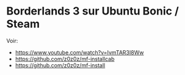 # Borderlands 3 sur Ubuntu Bonic / Steam

Voir: 

- https://www.youtube.com/watch?v=IvmTAR3I8Ww
- https://github.com/z0z0z/mf-installcab
- https://github.com/z0z0z/mf-install

